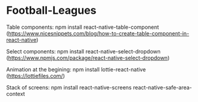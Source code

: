 # Football-Leagues

Table components:
npm install react-native-table-component (https://www.nicesnippets.com/blog/how-to-create-table-component-in-react-native)

Select components: 
npm install react-native-select-dropdown (https://www.npmjs.com/package/react-native-select-dropdown)

Animation at the begining:
npm install lottie-react-native (https://lottiefiles.com/)

Stack of screens:
npm install react-native-screens react-native-safe-area-context